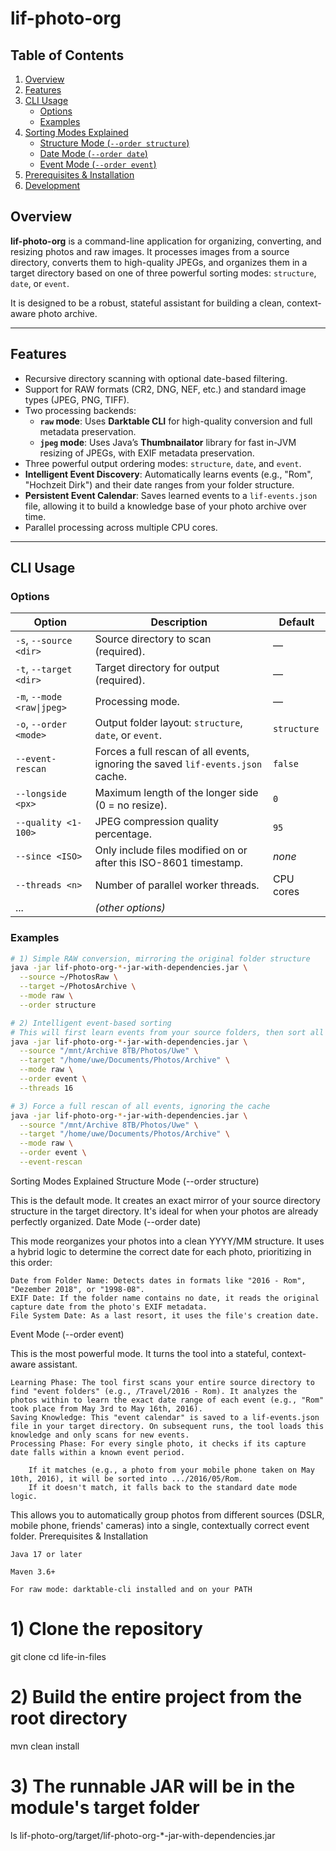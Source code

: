 # lif-photo-org

## Table of Contents

1.  [Overview](#overview)
2.  [Features](#features)
3.  [CLI Usage](#cli-usage)
    -   [Options](#options)
    -   [Examples](#examples)
4.  [Sorting Modes Explained](#sorting-modes-explained)
    -   [Structure Mode (`--order structure`)](#structure-mode---order-structure)
    -   [Date Mode (`--order date`)](#date-mode---order-date)
    -   [Event Mode (`--order event`)](#event-mode---order-event)
5.  [Prerequisites & Installation](#prerequisites--installation)
6.  [Development](#development)

## Overview

**lif-photo-org** is a command-line application for organizing, converting, and resizing photos and raw images. It processes images from a source directory, converts them to high-quality JPEGs, and organizes them in a target directory based on one of three powerful sorting modes: `structure`, `date`, or `event`.

It is designed to be a robust, stateful assistant for building a clean, context-aware photo archive.

---

## Features

-   Recursive directory scanning with optional date-based filtering.
-   Support for RAW formats (CR2, DNG, NEF, etc.) and standard image types (JPEG, PNG, TIFF).
-   Two processing backends:
    -   **`raw` mode**: Uses **Darktable CLI** for high-quality conversion and full metadata preservation.
    -   **`jpeg` mode**: Uses Java’s **Thumbnailator** library for fast in-JVM resizing of JPEGs, with EXIF metadata preservation.
-   Three powerful output ordering modes: `structure`, `date`, and `event`.
-   **Intelligent Event Discovery**: Automatically learns events (e.g., "Rom", "Hochzeit Dirk") and their date ranges from your folder structure.
-   **Persistent Event Calendar**: Saves learned events to a `lif-events.json` file, allowing it to build a knowledge base of your photo archive over time.
-   Parallel processing across multiple CPU cores.

---

## CLI Usage

### Options

| Option | Description | Default |
| --- | --- | --- |
| `-s`, `--source <dir>` | Source directory to scan (required). | — |
| `-t`, `--target <dir>` | Target directory for output (required). | — |
| `-m`, `--mode <raw\|jpeg>` | Processing mode. | — |
| `-o`, `--order <mode>` | Output folder layout: `structure`, `date`, or `event`. | `structure` |
| `--event-rescan` | Forces a full rescan of all events, ignoring the saved `lif-events.json` cache. | `false` |
| `--longside <px>` | Maximum length of the longer side (0 = no resize). | `0` |
| `--quality <1-100>` | JPEG compression quality percentage. | `95` |
| `--since <ISO>` | Only include files modified on or after this ISO-8601 timestamp. | *none* |
| `--threads <n>` | Number of parallel worker threads. | CPU cores |
| ... | *(other options)* | |

### Examples

```bash
# 1) Simple RAW conversion, mirroring the original folder structure
java -jar lif-photo-org-*-jar-with-dependencies.jar \
  --source ~/PhotosRaw \
  --target ~/PhotosArchive \
  --mode raw \
  --order structure

# 2) Intelligent event-based sorting
# This will first learn events from your source folders, then sort all photos accordingly.
java -jar lif-photo-org-*-jar-with-dependencies.jar \
  --source "/mnt/Archive 8TB/Photos/Uwe" \
  --target "/home/uwe/Documents/Photos/Archive" \
  --mode raw \
  --order event \
  --threads 16

# 3) Force a full rescan of all events, ignoring the cache
java -jar lif-photo-org-*-jar-with-dependencies.jar \
  --source "/mnt/Archive 8TB/Photos/Uwe" \
  --target "/home/uwe/Documents/Photos/Archive" \
  --mode raw \
  --order event \
  --event-rescan
```
Sorting Modes Explained
Structure Mode (--order structure)

This is the default mode. It creates an exact mirror of your source directory structure in the target directory. It's ideal for when your photos are already perfectly organized.
Date Mode (--order date)

This mode reorganizes your photos into a clean YYYY/MM structure. It uses a hybrid logic to determine the correct date for each photo, prioritizing in this order:

    Date from Folder Name: Detects dates in formats like "2016 - Rom", "Dezember 2018", or "1998-08".
    EXIF Date: If the folder name contains no date, it reads the original capture date from the photo's EXIF metadata.
    File System Date: As a last resort, it uses the file's creation date.

Event Mode (--order event)

This is the most powerful mode. It turns the tool into a stateful, context-aware assistant.

    Learning Phase: The tool first scans your entire source directory to find "event folders" (e.g., /Travel/2016 - Rom). It analyzes the photos within to learn the exact date range of each event (e.g., "Rom" took place from May 3rd to May 16th, 2016).
    Saving Knowledge: This "event calendar" is saved to a lif-events.json file in your target directory. On subsequent runs, the tool loads this knowledge and only scans for new events.
    Processing Phase: For every single photo, it checks if its capture date falls within a known event period.

        If it matches (e.g., a photo from your mobile phone taken on May 10th, 2016), it will be sorted into .../2016/05/Rom.
        If it doesn't match, it falls back to the standard date mode logic.

This allows you to automatically group photos from different sources (DSLR, mobile phone, friends' cameras) into a single, contextually correct event folder.
Prerequisites & Installation

    Java 17 or later

    Maven 3.6+

    For raw mode: darktable-cli installed and on your PATH

# 1) Clone the repository
git clone <repository-url>
cd life-in-files

# 2) Build the entire project from the root directory
mvn clean install

# 3) The runnable JAR will be in the module's target folder
ls lif-photo-org/target/lif-photo-org-*-jar-with-dependencies.jar

